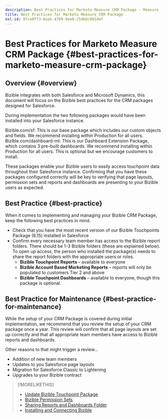 ```yaml
---
description: Best Practices for Marketo Measure CRM Package - Measure - Product Documentation
title: Best Practices for Marketo Measure CRM Package
exl-id: 97ce0ff3-8aa5-4789-9ee0-25d68c001def
---
```

# Best Practices for Marketo Measure CRM Package {#best-practices-for-marketo-measure-crm-package}

## Overview {#overview}

Bizible integrates with both Salesforce and Microsoft Dynamics, this document will focus on the Bizible best practices for the CRM packages designed for Salesforce.

During implementation the two following packages would have been installed into your Salesforce instance.

Bizible.com/sf: This is our base package which includes our custom objects and fields. We recommend installing within Production for all users.
Bizible.com/dashboard-mt: This is our Dashboard Extension Package, which contains 3 pre-built dashboards. We recommend installing within Production for all users. This is optional but we encourage customers to install.

These packages enable your Bizible users to easily access touchpoint data throughout their Salesforce instance. Confirming that you have these packages configured correctly will be key to verifying that page layouts, permission sets and reports and dashboards are presenting to your Bizible users as expected.

## Best Practice {#best-practice}

When it comes to implementing and managing your Bizible CRM Package, keep the following best practices in mind.

* Check that you have the most recent version of our Bizible Touchpoints Package (6.15) installed in Salesforce
* Confirm every necessary team member has access to the Bizible report folders. There should be 1-3 Bizible folders (these are explained below). To open up access, the person who installed the package(s) needs to share the report folders with the appropriate users or roles.
   * **Bizible Touchpoint Reports** – available to everyone
   * **Bizible Account Based Marketing Reports** – reports will only be populated to customers Tier 2 and above
   * **Bizible Touchpoint Dashboards** – available to everyone, though this package is optional.

## Best Practice for Maintenance {#best-practice-for-maintenance}

While the setup of your CRM Package is covered during initial implementation, we recommend that you review the setup of your CRM package once a year. This review will confirm that all page layouts are set up correctly and that all appropriate team members have access to Bizible reports and dashboards.

Other reasons to that might trigger a review...

* Addition of new team members
* Updates to you Salesforce page layouts
* Migration for Salesforce Classic to Lightening
* Upgrades to your Bizible contract

>[!MORELIKETHIS]
>
>* [Update Bizible Touchpoint Package](/help/configuration-and-setup/marketo-measure-and-salesforce/marketo-measure-installation-guide.md)
>* [Bizible Permission Sets](/help/configuration-and-setup/marketo-measure-and-salesforce/marketo-measure-permission-sets.md)
>* [Sharing Reports and Dashboards Folder](https://help.salesforce.com/articleView?id=analytics_share_folder.htm&type=0)
>* [Installing and Connecting Bizible](/help/configuration-and-setup/marketo-measure-and-salesforce/install-and-connect.md)
